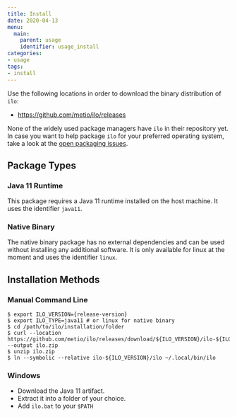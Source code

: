 ```yaml
---
title: Install
date: 2020-04-13
menu:
  main:
    parent: usage
    identifier: usage_install
categories:
- usage
tags:
- install
---
```


Use the following locations in order to download the binary distribution of `ilo`:

- https://github.com/metio/ilo/releases

None of the widely used package managers have `ilo` in their repository yet.
In case you want to help package `ilo` for your preferred operating system, take a look at the [open packaging issues](https://github.com/metio/ilo/issues/2).

## Package Types

### Java 11 Runtime

This package requires a Java 11 runtime installed on the host machine. It uses the identifier `java11`.

### Native Binary

The native binary package has no external dependencies and can be used without installing any additional software. It is only available for linux at the moment and uses the identifier `linux`.

## Installation Methods

### Manual Command Line

```shell script
$ export ILO_VERSION={release-version}
$ export ILO_TYPE=java11 # or linux for native binary
$ cd /path/to/ilo/installation/folder
$ curl --location https://github.com/metio/ilo/releases/download/${ILO_VERSION}/ilo-${ILO_VERSION}-${ILO_TYPE}.zip --output ilo.zip
$ unzip ilo.zip
$ ln --symbolic --relative ilo-${ILO_VERSION}/ilo ~/.local/bin/ilo
```

### Windows

- Download the Java 11 artifact.
- Extract it into a folder of your choice.
- Add `ilo.bat` to your `$PATH`
